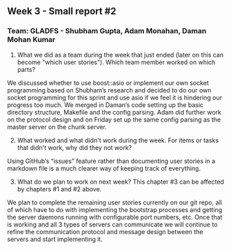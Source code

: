 ## Week 3 - Small report #2

### Team: GLADFS - Shubham Gupta, Adam Monahan, Daman Mohan Kumar

1. What we did as a team during the week that just ended (later on this can become "which user stories"). Which team member worked on which parts?
	
  We discussed whether to use boost::asio or implement our own socket programming based on Shubham’s research and decided to do our own socket programming for this sprint and use asio if we feel it is hindering our progress too much. We merged in Daman’s code setting up the basic directory structure, Makefile and the config parsing. Adam did further work on the protocol design and on Friday set up the same config parsing as the master server on the chunk server.
 
2. What worked and what didn't work during the week. For items or tasks that didn't work, why did they not work?
	
  Using GitHub’s “issues” feature rather than documenting user stories in a markdown file is a much clearer way of keeping track of everything.
 
3. What do we plan to work on next week? This chapter #3 can be affected by chapters #1 and #2 above.

  We plan to complete the remaining user stories currently on our git repo, all of which have to do with implementing the bootstrap processes and getting the server daemons running with configurable port numbers, etc. Once that is working and all 3 types of servers can communicate we will continue to refine the communication protocol and message design between the servers and start implementing it.

